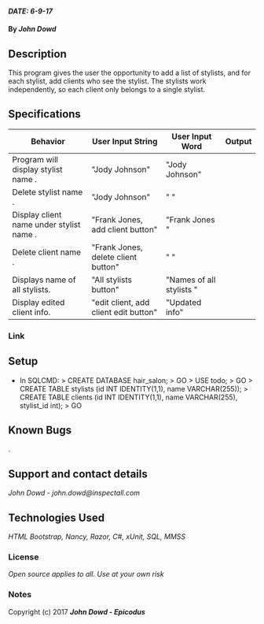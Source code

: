 #### _DATE: 6-9-17_

#### By _**John Dowd**_

## Description

This program gives the user the opportunity to add a list of stylists, and for each stylist, add clients who see the stylist. The stylists work independently, so each client only belongs to a single stylist.


## Specifications
|Behavior| User Input String| User Input Word| Output |
|---|---|---|---|
|Program will display stylist name . |"Jody Johnson"| "Jody Johnson"|
|Delete stylist name . |"Jody Johnson"| " "|
|Display client name under stylist name . |"Frank Jones, add client button"| "Frank Jones "|
|Delete client name . |"Frank Jones, delete client button"| " "|
|Displays name of all stylists. |"All stylists button"| "Names of all stylists "|
|Display edited client info. |"edit client, add client edit button"| "Updated info"|

### Link


## Setup

* In SQLCMD: > CREATE DATABASE hair_salon; > GO > USE todo; > GO > CREATE TABLE stylists (id INT IDENTITY(1,1), name VARCHAR(255)); > CREATE TABLE clients (id INT IDENTITY(1,1), name VARCHAR(255), stylist_id int); > GO


## Known Bugs
.

## Support and contact details

_John Dowd - john.dowd@inspectall.com_

## Technologies Used

_HTML Bootstrap, Nancy, Razor, C#, xUnit, SQL, MMSS_

### License

*Open source applies to all. Use at your own risk*

### Notes

Copyright (c) 2017 **_John Dowd - Epicodus_**
